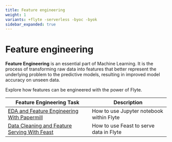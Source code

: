 ```yaml
---
title: Feature engineering
weight: 1
variants: +flyte -serverless -byoc -byok
sidebar_expanded: true
---
```


# Feature engineering

**Feature Engineering** is an essential part of Machine Learning. It is the process
of transforming raw data into features that better represent the underlying problem
to the predictive models, resulting in improved model accuracy on unseen data.

Explore how features can be engineered with the power of Flyte.

| Feature Engineering Task | Description |
|---------------------------|-------------|
| [EDA and Feature Engineering With Papermill](exploratory_data_analysis) | How to use Jupyter notebook within Flyte |
| [Data Cleaning and Feature Serving With Feast](feast_integration) | How to use Feast to serve data in Flyte |
